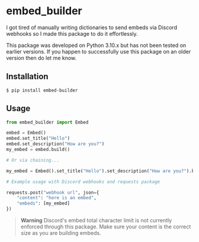 # embed_builder

I got tired of manually writing dictionaries to send embeds via Discord webhooks so I made this package to do it effortlessly.

This package was developed on Python 3.10.x but has not been tested on earlier versions. If you happen to successfully use this package on an older version then do let me know.

## Installation

```shell
$ pip install embed-builder
```

## Usage

```python
from embed_builder import Embed

embed = Embed()
embed.set_title("Hello")
embed.set_description("How are you?")
my_embed = embed.build()

# Or via chaining...

my_embed = Embed().set_title("Hello").set_description("How are you?").build()

# Example usage with Discord webhooks and requests package

requests.post("webhook url", json={
    "content": "here is an embed",
    "embeds": [my_embed]
})
```

> **Warning**
> Discord's embed total character limit is not currently enforced through this package. Make sure your content is the correct size as you are building embeds.
